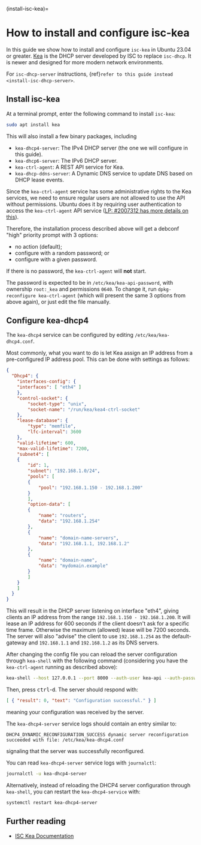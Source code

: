 (install-isc-kea)=
# How to install and configure isc-kea

In this guide we show how to install and configure `isc-kea` in Ubuntu 23.04
or greater. [Kea](https://www.isc.org/kea/) is the DHCP server developed by ISC to replace `isc-dhcp`. It is newer and designed for more modern network environments.

For `isc-dhcp-server` instructions, {ref}`refer to this guide instead <install-isc-dhcp-server>`.

## Install isc-kea

At a terminal prompt, enter the following command to install `isc-kea`:

```bash
sudo apt install kea
```

This will also install a few binary packages, including

* `kea-dhcp4-server`: The IPv4 DHCP server (the one we will configure in this guide).
* `kea-dhcp6-server`: The IPv6 DHCP server.
* `kea-ctrl-agent`: A REST API service for Kea.
* `kea-dhcp-ddns-server`: A Dynamic DNS service to update DNS based on DHCP lease events.

Since the `kea-ctrl-agent` service has some administrative rights to the Kea
services, we need to ensure regular users are not allowed to use the API
without permissions. Ubuntu does it by requiring user authentication to access
the `kea-ctrl-agent` API service ([LP: #2007312 has more details on this](https://bugs.launchpad.net/ubuntu/+source/isc-kea/+bug/2007312)).

Therefore, the installation process described above will get a debconf "high"
priority prompt with 3 options:

* no action (default);
* configure with a random password; or
* configure with a given password.

If there is no password, the `kea-ctrl-agent` will **not** start.

The password is expected to be in `/etc/kea/kea-api-password`, with ownership
`root:_kea` and permissions `0640`. To change it, run `dpkg-reconfigure kea-ctrl-agent`
(which will present the same 3 options from above again), or just edit the file
manually.

## Configure kea-dhcp4

The `kea-dhcp4` service can be configured by editing `/etc/kea/kea-dhcp4.conf`.

Most commonly, what you want to do is let Kea assign an IP address from a
pre-configured IP address pool. This can be done with settings as follows:

```json
{
  "Dhcp4": {
	"interfaces-config": {
  	"interfaces": [ "eth4" ]
	},
	"control-socket": {
    	"socket-type": "unix",
    	"socket-name": "/run/kea/kea4-ctrl-socket"
	},
	"lease-database": {
    	"type": "memfile",
    	"lfc-interval": 3600
	},
	"valid-lifetime": 600,
	"max-valid-lifetime": 7200,
	"subnet4": [
  	{
    	"id": 1,
    	"subnet": "192.168.1.0/24",
    	"pools": [
      	{
        	"pool": "192.168.1.150 - 192.168.1.200"
      	}
    	],
    	"option-data": [
      	{
        	"name": "routers",
        	"data": "192.168.1.254"
      	},
      	{
        	"name": "domain-name-servers",
        	"data": "192.168.1.1, 192.168.1.2"
      	},
      	{
        	"name": "domain-name",
        	"data": "mydomain.example"
      	}
    	]
  	}
	]
  }
}
```

This will result in the DHCP server listening on interface "eth4", giving clients an IP address from the range `192.168.1.150 - 192.168.1.200`. It will lease an IP address for 600 seconds if the client doesn't ask for a specific time frame. Otherwise the maximum (allowed) lease will be 7200 seconds. The server will also "advise" the client to use `192.168.1.254` as the default-gateway and `192.168.1.1` and `192.168.1.2` as its DNS servers.

After changing the config file you can reload the server configuration through `kea-shell` with the following command (considering you have the `kea-ctrl-agent` running as described above):

```bash
kea-shell --host 127.0.0.1 --port 8000 --auth-user kea-api --auth-password $(cat /etc/kea/kea-api-password) --service dhcp4 config-reload
```

Then, press <kbd>ctrl</kbd>-<kbd>d</kbd>. The server should respond with:

```json
[ { "result": 0, "text": "Configuration successful." } ]
```

meaning your configuration was received by the server.

The `kea-dhcp4-server` service logs should contain an entry similar to:

```
DHCP4_DYNAMIC_RECONFIGURATION_SUCCESS dynamic server reconfiguration succeeded with file: /etc/kea/kea-dhcp4.conf
```

signaling that the server was successfully reconfigured.

You can read `kea-dhcp4-server` service logs with `journalctl`:

```bash
journalctl -u kea-dhcp4-server
```

Alternatively, instead of reloading the DHCP4 server configuration through
`kea-shell`,  you can restart the `kea-dhcp4-service` with:

```bash
systemctl restart kea-dhcp4-server
```

## Further reading

- [ISC Kea Documentation](https://kb.isc.org/docs/kea-administrator-reference-manual)
